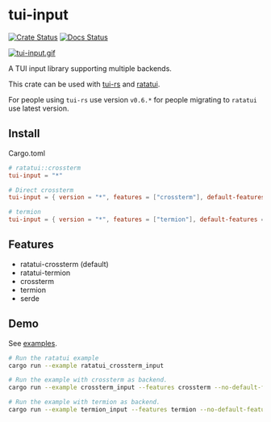 # tui-input

[![Crate Status](https://img.shields.io/crates/v/tui-input.svg)](https://crates.io/crates/tui-input)
[![Docs Status](https://docs.rs/tui-input/badge.svg)](https://docs.rs/tui-input/)

[![tui-input.gif](https://s10.gifyu.com/images/tui-input.gif)](https://github.com/sayanarijit/tui-input/blob/main/examples/ratatui-input/src/main.rs)

A TUI input library supporting multiple backends.

This crate can be used with [tui-rs](https://github.com/fdehau/tui-rs) and [ratatui](https://github.com/tui-rs-revival/ratatui).

For people using `tui-rs` use version `v0.6.*` for people migrating to `ratatui` use latest version.

## Install

Cargo.toml

```toml
# ratatui::crossterm
tui-input = "*"

# Direct crossterm
tui-input = { version = "*", features = ["crossterm"], default-features = false }

# termion
tui-input = { version = "*", features = ["termion"], default-features = false }
```

## Features

- ratatui-crossterm (default)
- ratatui-termion
- crossterm
- termion
- serde

## Demo

See [examples](https://github.com/sayanarijit/tui-input/tree/main/examples).

```bash
# Run the ratatui example
cargo run --example ratatui_crossterm_input

# Run the example with crossterm as backend.
cargo run --example crossterm_input --features crossterm --no-default-features

# Run the example with termion as backend.
cargo run --example termion_input --features termion --no-default-features
```
